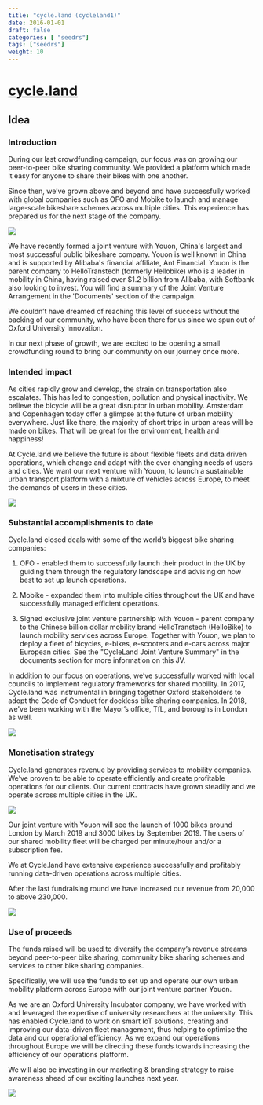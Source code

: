 ```yaml
---
title: "cycle.land (cycleland1)"
date: 2016-01-01
draft: false
categories: [ "seedrs"]
tags: ["seedrs"]
weight: 10
---
```


# [cycle.land](https://www.seedrs.com/cycleland1)

## Idea

### Introduction

During our last crowdfunding campaign, our focus was on growing our peer-to-peer bike sharing community. We provided a platform which made it easy for anyone to share their bikes with one another.

Since then, we’ve grown above and beyond and have successfully worked with global companies such as OFO and Mobike to launch and manage large-scale bikeshare schemes across multiple cities. This experience has prepared us for the next stage of the company.

![](/img/seedrs/uploads/startup/section_image/image/16381/15amqh1cikchxxeyv41l9ytnuyxau11/Screen_Shot_2018-11-14_at_2.30.11_PM.png?rect=0%2C0%2C788%2C538&w=600&fit=clip&s=08e975507a8faa9a82f36d2f13fac0fa)

We have recently formed a joint venture with Youon, China's largest and most successful public bikeshare company. Youon is well known in China and is supported by Alibaba's financial affiliate, Ant Financial. Youon is the parent company to HelloTranstech (formerly Hellobike) who is a leader in mobility in China, having raised over $1.2 billion from Alibaba, with Softbank also looking to invest. You will find a summary of the Joint Venture Arrangement in the 'Documents' section of the campaign.

We couldn’t have dreamed of reaching this level of success without the backing of our community, who have been there for us since we spun out of Oxford University Innovation.

In our next phase of growth, we are excited to be opening a small crowdfunding round to bring our community on our journey once more.

### Intended impact

As cities rapidly grow and develop, the strain on transportation also escalates. This has led to congestion, pollution and physical inactivity. We believe the bicycle will be a great disruptor in urban mobility. Amsterdam and Copenhagen today offer a glimpse at the future of urban mobility everywhere. Just like there, the majority of short trips in urban areas will be made on bikes. That will be great for the environment, health and happiness!

At Cycle.land we believe the future is about flexible fleets and data driven operations, which change and adapt with the ever changing needs of users and cities. We want our next venture with Youon, to launch a sustainable urban transport platform with a mixture of vehicles across Europe, to meet the demands of users in these cities.

![](/img/seedrs/uploads/startup/section_image/image/16378/s7sipoo6ldvueydvo1950wia593cd5q/Cycle.Land_Oxford_by_John_Cairns_16th_Oct_2017-8.jpeg?rect=0%2C0%2C5334%2C3561&w=600&fit=clip&s=a9f5a6b6f8b36d3b4e7c0816af74b91d)

### Substantial accomplishments to date

Cycle.land closed deals with some of the world’s biggest bike sharing companies:

1. OFO - enabled them to successfully launch their product in the UK by guiding them through the regulatory landscape and advising on how best to set up launch operations.

2. Mobike - expanded them into multiple cities throughout the UK and have successfully managed efficient operations.

3. Signed exclusive joint venture partnership with Youon - parent company to the Chinese billion dollar mobility brand HelloTranstech (HelloBike) to launch mobility services across Europe. Together with Youon, we plan to deploy a fleet of bicycles, e-bikes, e-scooters and e-cars across major European cities. See the "CycleLand Joint Venture Summary" in the documents section for more information on this JV.

In addition to our focus on operations, we’ve successfully worked with local councils to implement regulatory frameworks for shared mobility. In 2017, Cycle.land was instrumental in bringing together Oxford stakeholders to adopt the Code of Conduct for dockless bike sharing companies. In 2018, we've been working with the Mayor’s office, TfL, and boroughs in London as well.

![](/img/seedrs/uploads/startup/section_image/image/16380/f6s01rwgg7ehvfyaprwes7pby9dkmnh/IMG_8169_2.jpeg?rect=0%2C0%2C1440%2C1080&w=600&fit=clip&s=c44d74113e9021063f9e293fac18e34e)

### Monetisation strategy

Cycle.land generates revenue by providing services to mobility companies. We’ve proven to be able to operate efficiently and create profitable operations for our clients. Our current contracts have grown steadily and we operate across multiple cities in the UK.

![](/img/seedrs/uploads/startup/section_image/image/16383/pyq83s5z559pbuj46k3v6ef8rj4jj2p/Screen_Shot_2018-11-14_at_8.12.46_PM.png?rect=0%2C0%2C1294%2C630&w=600&fit=clip&s=26c3a7dc6e583776ae1cb84c46e26b60)

Our joint venture with Youon will see the launch of 1000 bikes around London by March 2019 and 3000 bikes by September 2019. The users of our shared mobility fleet will be charged per minute/hour and/or a subscription fee.

We at Cycle.land have extensive experience successfully and profitably running data-driven operations across multiple cities.

After the last fundraising round we have increased our revenue from 20,000 to above 230,000.

![](/img/seedrs/uploads/startup/section_image/image/16382/p4o3n7ym5200strq9rluw2494a59ufo/Screen_Shot_2018-11-14_at_8.11.24_PM.png?rect=0%2C0%2C1343%2C637&w=600&fit=clip&s=8e691e2333536dd40b45c61ee41f0cd6)

### Use of proceeds

The funds raised will be used to diversify the company’s revenue streams beyond peer-to-peer bike sharing, community bike sharing schemes and services to other bike sharing companies.

Specifically, we will use the funds to set up and operate our own urban mobility platform across Europe with our joint venture partner Youon.

As we are an Oxford University Incubator company, we have worked with and leveraged the expertise of university researchers at the university. This has enabled Cycle.land to work on smart IoT solutions, creating and improving our data-driven fleet management, thus helping to optimise the data and our operational efficiency. As we expand our operations throughout Europe we will be directing these funds towards increasing the efficiency of our operations platform.

We will also be investing in our marketing &amp; branding strategy to raise awareness ahead of our exciting launches next year.

![](/img/seedrs/uploads/startup/section_image/image/16377/7aofxvrjbw1t1p2s30yht5s1g7xx17n/Agne_Peter_by_John_Cairns_Cycleland16.10.17-91__1_-min.jpeg?rect=0%2C0%2C6016%2C4016&w=600&fit=clip&s=0140a37ee89a6c9fd214dafa84cfc068)

